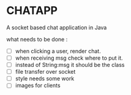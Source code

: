 # CHATAPP
A socket based chat application in Java

what needs to be done : 
- [ ] when clicking a user, render chat.
- [ ] when receiving msg check where to put it.
- [ ] instead of String:msg it should be the class
- [ ] file transfer over socket
- [ ] style needs some work
- [ ] images for clients
